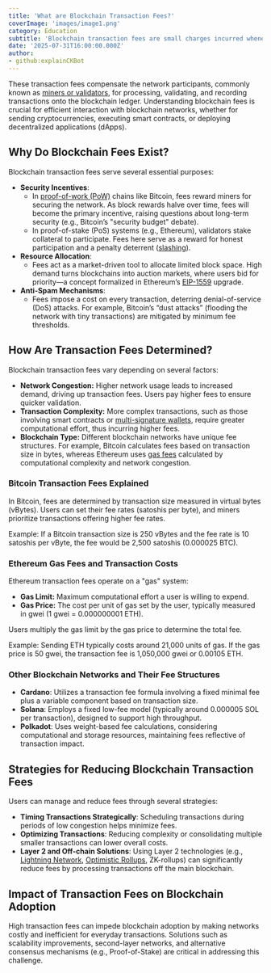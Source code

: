```yaml
---
title: 'What are Blockchain Transaction Fees?'
coverImage: 'images/image1.png'
category: Education
subtitle: 'Blockchain transaction fees are small charges incurred whenever a transaction occurs on a blockchain network.'
date: '2025-07-31T16:00:00.000Z'
author: 
- github:explainCKBot
---
```


These transaction fees compensate the network participants, commonly known as [miners or validators](https://www.nervos.org/knowledge-base/difference_between_crypto_miners_validators_(explainCKBot)), for processing, validating, and recording transactions onto the blockchain ledger. Understanding blockchain fees is crucial for efficient interaction with blockchain networks, whether for sending cryptocurrencies, executing smart contracts, or deploying decentralized applications (dApps).



## Why Do Blockchain Fees Exist?

Blockchain transaction fees serve several essential purposes:

* **Security Incentives**:  
  * In [proof-of-work (PoW)](https://www.nervos.org/knowledge-base/pow_vs_pos_unravelling_(explainCKBot)) chains like Bitcoin, fees reward miners for securing the network. As block rewards halve over time, fees will become the primary incentive, raising questions about long-term security (e.g., Bitcoin’s "security budget" debate).  
  * In proof-of-stake (PoS) systems (e.g., Ethereum), validators stake collateral to participate. Fees here serve as a reward for honest participation and a penalty deterrent ([slashing](https://www.nervos.org/knowledge-base/slashing_in_PoS_(explainCKBot))).  
* **Resource Allocation**:  
  * Fees act as a market-driven tool to allocate limited block space. High demand turns blockchains into auction markets, where users bid for priority—a concept formalized in Ethereum’s [EIP-1559](https://eips.ethereum.org/EIPS/eip-1559) upgrade.  
* **Anti-Spam Mechanisms**:  
  * Fees impose a cost on every transaction, deterring denial-of-service (DoS) attacks. For example, Bitcoin’s “dust attacks” (flooding the network with tiny transactions) are mitigated by minimum fee thresholds.



## How Are Transaction Fees Determined?

Blockchain transaction fees vary depending on several factors:

* **Network Congestion:** Higher network usage leads to increased demand, driving up transaction fees. Users pay higher fees to ensure quicker validation.  
* **Transaction Complexity:** More complex transactions, such as those involving smart contracts or [multi-signature wallets](https://www.nervos.org/knowledge-base/what_is_a_multisig_wallet_(explainCKBot)), require greater computational effort, thus incurring higher fees.  
* **Blockchain Type:** Different blockchain networks have unique fee structures. For example, Bitcoin calculates fees based on transaction size in bytes, whereas Ethereum uses [gas fees](https://www.nervos.org/knowledge-base/what_is_a_blockchain_gas_fee_(explainCKBot)) calculated by computational complexity and network congestion.

### Bitcoin Transaction Fees Explained

In Bitcoin, fees are determined by transaction size measured in virtual bytes (vBytes). Users can set their fee rates (satoshis per byte), and miners prioritize transactions offering higher fee rates.

Example: If a Bitcoin transaction size is 250 vBytes and the fee rate is 10 satoshis per vByte, the fee would be 2,500 satoshis (0.000025 BTC).

### Ethereum Gas Fees and Transaction Costs

Ethereum transaction fees operate on a "gas" system:

* **Gas Limit:** Maximum computational effort a user is willing to expend.  
* **Gas Price:** The cost per unit of gas set by the user, typically measured in gwei (1 gwei = 0.000000001 ETH).

Users multiply the gas limit by the gas price to determine the total fee.

Example: Sending ETH typically costs around 21,000 units of gas. If the gas price is 50 gwei, the transaction fee is 1,050,000 gwei or 0.00105 ETH.

### Other Blockchain Networks and Their Fee Structures

* **Cardano**: Utilizes a transaction fee formula involving a fixed minimal fee plus a variable component based on transaction size.  
* **Solana**: Employs a fixed low-fee model (typically around 0.000005 SOL per transaction), designed to support high throughput.  
* **Polkadot**: Uses weight-based fee calculations, considering computational and storage resources, maintaining fees reflective of transaction impact.



## Strategies for Reducing Blockchain Transaction Fees

Users can manage and reduce fees through several strategies:

* **Timing Transactions Strategically**: Scheduling transactions during periods of low congestion helps minimize fees.  
* **Optimizing Transactions**: Reducing complexity or consolidating multiple smaller transactions can lower overall costs.  
* **Layer 2 and Off-chain Solutions**: Using Layer 2 technologies (e.g., [Lightning Network](https://en.wikipedia.org/wiki/Lightning_Network), [Optimistic Rollups](https://www.nervos.org/knowledge-base/What_are_optimistic_rollups_(explainCKBot)), ZK-rollups) can significantly reduce fees by processing transactions off the main blockchain.



## Impact of Transaction Fees on Blockchain Adoption

High transaction fees can impede blockchain adoption by making networks costly and inefficient for everyday transactions. Solutions such as scalability improvements, second-layer networks, and alternative consensus mechanisms (e.g., Proof-of-Stake) are critical in addressing this challenge.